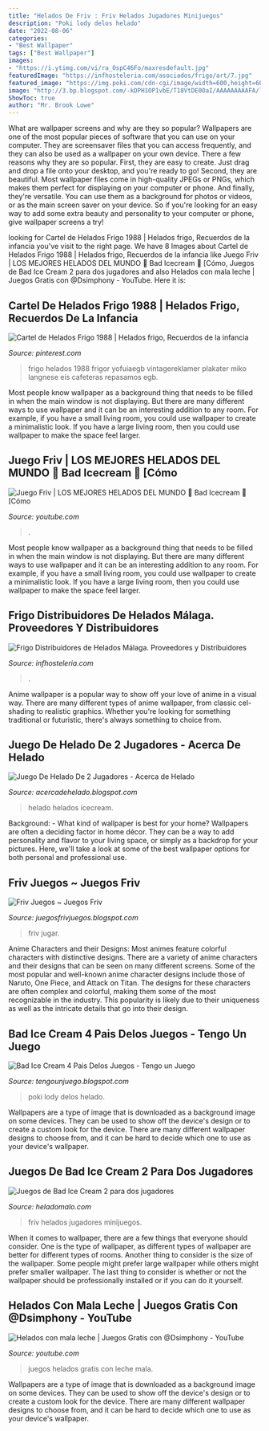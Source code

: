 ```yaml
---
title: "Helados De Friv : Friv Helados Jugadores Minijuegos"
description: "Poki lody delos helado"
date: "2022-08-06"
categories:
- "Best Wallpaper"
tags: ["Best Wallpaper"]
images:
- "https://i.ytimg.com/vi/ra_OspC46Fo/maxresdefault.jpg"
featuredImage: "https://infhosteleria.com/asociados/frigo/art/7.jpg"
featured_image: "https://img.poki.com/cdn-cgi/image/width=600,height=600,fit=cover,g=0.5x0.5,f=auto/55169a7a-686e-4290-bae3-64587fb9643d.jpg"
image: "http://3.bp.blogspot.com/-kDPH1OP1vbE/T18VtDE0OaI/AAAAAAAAAFA/lejfbF1jywc/s320/friv_juegos_flash_thumb7.jpg"
ShowToc: true
author: "Mr. Brook Lowe"
---
```



What are wallpaper screens and why are they so popular?
Wallpapers are one of the most popular pieces of software that you can use on your computer. They are screensaver files that you can access frequently, and they can also be used as a wallpaper on your own device. There a few reasons why they are so popular. First, they are easy to create. Just drag and drop a file onto your desktop, and you're ready to go! Second, they are beautiful. Most wallpaper files come in high-quality JPEGs or PNGs, which makes them perfect for displaying on your computer or phone. And finally, they're versatile. You can use them as a background for photos or videos, or as the main screen saver on your device. So if you're looking for an easy way to add some extra beauty and personality to your computer or phone, give wallpaper screens a try!

	

		
looking for Cartel de Helados Frigo 1988 | Helados frigo, Recuerdos de la infancia you've visit to the right page. We have 8 Images about Cartel de Helados Frigo 1988 | Helados frigo, Recuerdos de la infancia like Juego Friv | LOS MEJORES HELADOS DEL MUNDO 🍦 Bad Icecream 💩 [Cómo, Juegos de Bad Ice Cream 2 para dos jugadores and also Helados con mala leche | Juegos Gratis con @Dsimphony - YouTube. Here it is:
		
    
## Cartel De Helados Frigo 1988 | Helados Frigo, Recuerdos De La Infancia

<img loading=lazy src="https://i.pinimg.com/originals/25/f3/76/25f3761cc918de70f50249a4e241f924.jpg" onerror="this.onerror=null;this.src='https://tse4.mm.bing.net/th?id=OIP.xvuvI4uyFv-g2wSK0KdNrQAAAA&amp;pid=15.1';" alt="Cartel de Helados Frigo 1988 | Helados frigo, Recuerdos de la infancia">

_Source: pinterest.com_

>frigo helados 1988 frigor yofuiaegb vintagereklamer plakater miko langnese eis cafeteras repasamos egb. 

	

Most people know wallpaper as a background thing that needs to be filled in when the main window is not displaying. But there are many different ways to use wallpaper and it can be an interesting addition to any room. For example, if you have a small living room, you could use wallpaper to create a minimalistic look. If you have a large living room, then you could use wallpaper to make the space feel larger.

    
## Juego Friv | LOS MEJORES HELADOS DEL MUNDO 🍦 Bad Icecream 💩 [Cómo

<img loading=lazy src="https://i.ytimg.com/vi/ra_OspC46Fo/maxresdefault.jpg" onerror="this.onerror=null;this.src='https://tse3.mm.bing.net/th?id=OIP.QJm1OYPiyrfyQ0Ktpt9DGAHaEK&amp;pid=15.1';" alt="Juego Friv | LOS MEJORES HELADOS DEL MUNDO 🍦 Bad Icecream 💩 [Cómo">

_Source: youtube.com_

>. 

	

Most people know wallpaper as a background thing that needs to be filled in when the main window is not displaying. But there are many different ways to use wallpaper and it can be an interesting addition to any room. For example, if you have a small living room, you could use wallpaper to create a minimalistic look. If you have a large living room, then you could use wallpaper to make the space feel larger.

    
## Frigo Distribuidores De Helados Málaga. Proveedores Y Distribuidores

<img loading=lazy src="https://infhosteleria.com/asociados/frigo/art/7.jpg" onerror="this.onerror=null;this.src='https://tse3.mm.bing.net/th?id=OIP.mI6zbPx3EjqSFCs4szdfcAHaDo&amp;pid=15.1';" alt="Frigo Distribuidores de Helados Málaga. Proveedores y Distribuidores">

_Source: infhosteleria.com_

>. 

	

Anime wallpaper is a popular way to show off your love of anime in a visual way. There are many different types of anime wallpaper, from classic cel-shading to realistic graphics. Whether you're looking for something traditional or futuristic, there's always something to choice from.

    
## Juego De Helado De 2 Jugadores - Acerca De Helado

<img loading=lazy src="https://i.ytimg.com/vi/LwygJmH4_NE/hqdefault.jpg" onerror="this.onerror=null;this.src='https://tse2.mm.bing.net/th?id=OIP.yu5FDl5bdWxtb3M0olVjAQHaFj&amp;pid=15.1';" alt="Juego De Helado De 2 Jugadores - Acerca de Helado">

_Source: acercadehelado.blogspot.com_

>helado helados icecream. 

	

Background: - What kind of wallpaper is best for your home?
Wallpapers are often a deciding factor in home décor. They can be a way to add personality and flavor to your living space, or simply as a backdrop for your pictures. Here, we'll take a look at some of the best wallpaper options for both personal and professional use.

    
## Friv Juegos ~ Juegos Friv

<img loading=lazy src="http://3.bp.blogspot.com/-kDPH1OP1vbE/T18VtDE0OaI/AAAAAAAAAFA/lejfbF1jywc/s320/friv_juegos_flash_thumb7.jpg" onerror="this.onerror=null;this.src='https://tse3.mm.bing.net/th?id=OIP.m_MlbsoHWGxbHhv1LOXOTwAAAA&amp;pid=15.1';" alt="Friv Juegos ~ Juegos Friv">

_Source: juegosfrivjuegos.blogspot.com_

>friv jugar. 

	

Anime Characters and their Designs: Most animes feature colorful characters with distinctive designs.
There are a variety of anime characters and their designs that can be seen on many different screens. Some of the most popular and well-known anime character designs include those of Naruto, One Piece, and Attack on Titan. The designs for these characters are often complex and colorful, making them some of the most recognizable in the industry. This popularity is likely due to their uniqueness as well as the intricate details that go into their design.

    
## Bad Ice Cream 4 Pais Delos Juegos - Tengo Un Juego

<img loading=lazy src="https://img.poki.com/cdn-cgi/image/width=600,height=600,fit=cover,g=0.5x0.5,f=auto/55169a7a-686e-4290-bae3-64587fb9643d.jpg" onerror="this.onerror=null;this.src='https://tse2.mm.bing.net/th?id=OIP.obqUvV69viuXhWDCU4_U5QHaHa&amp;pid=15.1';" alt="Bad Ice Cream 4 Pais Delos Juegos - Tengo un Juego">

_Source: tengounjuego.blogspot.com_

>poki lody delos helado. 

	

Wallpapers are a type of image that is downloaded as a background image on some devices. They can be used to show off the device's design or to create a custom look for the device. There are many different wallpaper designs to choose from, and it can be hard to decide which one to use as your device's wallpaper.

    
## Juegos De Bad Ice Cream 2 Para Dos Jugadores

<img loading=lazy src="http://www.heladomalo.com/images/games/bad-ice-cream-2.jpg" onerror="this.onerror=null;this.src='https://tse3.mm.bing.net/th?id=OIP.dtws-geMunlyhuxld5-vhQAAAA&amp;pid=15.1';" alt="Juegos de Bad Ice Cream 2 para dos jugadores">

_Source: heladomalo.com_

>friv helados jugadores minijuegos. 

	

When it comes to wallpaper, there are a few things that everyone should consider. One is the type of wallpaper, as different types of wallpaper are better for different types of rooms. Another thing to consider is the size of the wallpaper. Some people might prefer large wallpaper while others might prefer smaller wallpaper. The last thing to consider is whether or not the wallpaper should be professionally installed or if you can do it yourself.

    
## Helados Con Mala Leche | Juegos Gratis Con @Dsimphony - YouTube

<img loading=lazy src="https://i.ytimg.com/vi/bLu8cSL-9bo/maxresdefault.jpg" onerror="this.onerror=null;this.src='https://tse3.mm.bing.net/th?id=OIP.dJj99-q8qVaMCZ9EtinKzQHaEK&amp;pid=15.1';" alt="Helados con mala leche | Juegos Gratis con @Dsimphony - YouTube">

_Source: youtube.com_

>juegos helados gratis con leche mala. 

	

Wallpapers are a type of image that is downloaded as a background image on some devices. They can be used to show off the device's design or to create a custom look for the device. There are many different wallpaper designs to choose from, and it can be hard to decide which one to use as your device's wallpaper.

